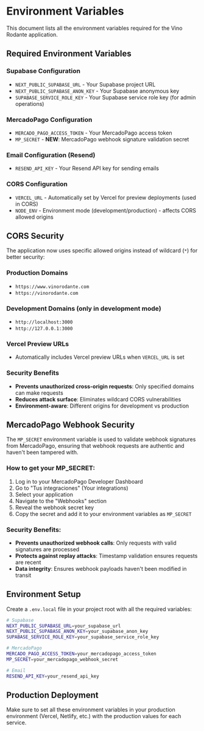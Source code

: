# Environment Variables

This document lists all the environment variables required for the Vino Rodante application.

## Required Environment Variables

### Supabase Configuration
- `NEXT_PUBLIC_SUPABASE_URL` - Your Supabase project URL
- `NEXT_PUBLIC_SUPABASE_ANON_KEY` - Your Supabase anonymous key
- `SUPABASE_SERVICE_ROLE_KEY` - Your Supabase service role key (for admin operations)

### MercadoPago Configuration
- `MERCADO_PAGO_ACCESS_TOKEN` - Your MercadoPago access token
- `MP_SECRET` - **NEW**: MercadoPago webhook signature validation secret

### Email Configuration (Resend)
- `RESEND_API_KEY` - Your Resend API key for sending emails

### CORS Configuration
- `VERCEL_URL` - Automatically set by Vercel for preview deployments (used in CORS)
- `NODE_ENV` - Environment mode (development/production) - affects CORS allowed origins

## CORS Security

The application now uses specific allowed origins instead of wildcard (`*`) for better security:

### Production Domains
- `https://www.vinorodante.com`
- `https://vinorodante.com`

### Development Domains (only in development mode)
- `http://localhost:3000`
- `http://127.0.0.1:3000`

### Vercel Preview URLs
- Automatically includes Vercel preview URLs when `VERCEL_URL` is set

### Security Benefits
- **Prevents unauthorized cross-origin requests**: Only specified domains can make requests
- **Reduces attack surface**: Eliminates wildcard CORS vulnerabilities
- **Environment-aware**: Different origins for development vs production

## MercadoPago Webhook Security

The `MP_SECRET` environment variable is used to validate webhook signatures from MercadoPago, ensuring that webhook requests are authentic and haven't been tampered with.

### How to get your MP_SECRET:

1. Log in to your MercadoPago Developer Dashboard
2. Go to "Tus integraciones" (Your integrations)
3. Select your application
4. Navigate to the "Webhooks" section
5. Reveal the webhook secret key
6. Copy the secret and add it to your environment variables as `MP_SECRET`

### Security Benefits:

- **Prevents unauthorized webhook calls**: Only requests with valid signatures are processed
- **Protects against replay attacks**: Timestamp validation ensures requests are recent
- **Data integrity**: Ensures webhook payloads haven't been modified in transit

## Environment Setup

Create a `.env.local` file in your project root with all the required variables:

```bash
# Supabase
NEXT_PUBLIC_SUPABASE_URL=your_supabase_url
NEXT_PUBLIC_SUPABASE_ANON_KEY=your_supabase_anon_key
SUPABASE_SERVICE_ROLE_KEY=your_supabase_service_role_key

# MercadoPago
MERCADO_PAGO_ACCESS_TOKEN=your_mercadopago_access_token
MP_SECRET=your_mercadopago_webhook_secret

# Email
RESEND_API_KEY=your_resend_api_key
```

## Production Deployment

Make sure to set all these environment variables in your production environment (Vercel, Netlify, etc.) with the production values for each service.
